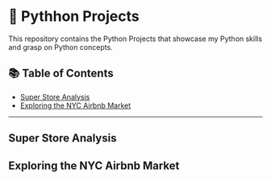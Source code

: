 # 🍔 Pythhon Projects

This repository contains the Python Projects that showcase my Python skills and grasp on Python concepts. 

## 📚 Table of Contents
- [Super Store Analysis](#super-store-analysis)
- [Exploring the NYC Airbnb Market](#exploring-the-nyc-airbnb-market)




***

## Super Store Analysis


## Exploring the NYC Airbnb Market
